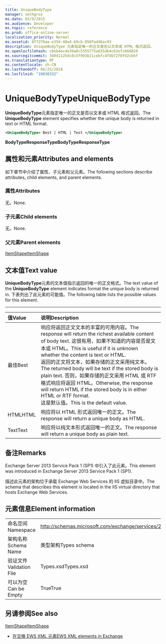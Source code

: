 ```yaml
---
title: UniqueBodyType
manager: sethgros
ms.date: 03/9/2015
ms.audience: Developer
ms.topic: reference
ms.prod: office-online-server
localization_priority: Normal
ms.assetid: 8f7276aa-e354-40e4-b9cb-950fad46ac93
description: UniqueBodyType 元素指定唯一的正文是否以文本或 HTML 格式返回。
ms.openlocfilehash: c6eb4ec4e39a0c5355775a635db4c63efc666820
ms.sourcegitcommit: 34041125dc8c5f993b21cebfc4f8b72f0fd2cb6f
ms.translationtype: MT
ms.contentlocale: zh-CN
ms.lasthandoff: 06/25/2018
ms.locfileid: "19838332"
---
```

# <a name="uniquebodytype"></a><span data-ttu-id="b9aa1-103">UniqueBodyType</span><span class="sxs-lookup"><span data-stu-id="b9aa1-103">UniqueBodyType</span></span>

<span data-ttu-id="b9aa1-104">**UniqueBodyType**元素指定唯一的正文是否以文本或 HTML 格式返回。</span><span class="sxs-lookup"><span data-stu-id="b9aa1-104">The **UniqueBodyType** element specifies whether the unique body is returned in text or HTML format.</span></span> 
  
```XML
<UniqueBodyType> Best | HTML | Text </UniqueBodyType>
```

 <span data-ttu-id="b9aa1-105">**BodyTypeResponseType**</span><span class="sxs-lookup"><span data-stu-id="b9aa1-105">**BodyTypeResponseType**</span></span>
## <a name="attributes-and-elements"></a><span data-ttu-id="b9aa1-106">属性和元素</span><span class="sxs-lookup"><span data-stu-id="b9aa1-106">Attributes and elements</span></span>

<span data-ttu-id="b9aa1-107">如下章节中介绍了属性、子元素和父元素。</span><span class="sxs-lookup"><span data-stu-id="b9aa1-107">The following sections describe attributes, child elements, and parent elements.</span></span>
  
### <a name="attributes"></a><span data-ttu-id="b9aa1-108">属性</span><span class="sxs-lookup"><span data-stu-id="b9aa1-108">Attributes</span></span>

<span data-ttu-id="b9aa1-109">无。</span><span class="sxs-lookup"><span data-stu-id="b9aa1-109">None.</span></span>
  
### <a name="child-elements"></a><span data-ttu-id="b9aa1-110">子元素</span><span class="sxs-lookup"><span data-stu-id="b9aa1-110">Child elements</span></span>

<span data-ttu-id="b9aa1-111">无。</span><span class="sxs-lookup"><span data-stu-id="b9aa1-111">None.</span></span>
  
### <a name="parent-elements"></a><span data-ttu-id="b9aa1-112">父元素</span><span class="sxs-lookup"><span data-stu-id="b9aa1-112">Parent elements</span></span>

[<span data-ttu-id="b9aa1-113">ItemShape</span><span class="sxs-lookup"><span data-stu-id="b9aa1-113">ItemShape</span></span>](itemshape.md)
  
## <a name="text-value"></a><span data-ttu-id="b9aa1-114">文本值</span><span class="sxs-lookup"><span data-stu-id="b9aa1-114">Text value</span></span>

<span data-ttu-id="b9aa1-115">**UniqueBodyType**元素的文本值指示返回的唯一的正文格式。</span><span class="sxs-lookup"><span data-stu-id="b9aa1-115">The text value of the **UniqueBodyType** element indicates format the unique body is returned in.</span></span> <span data-ttu-id="b9aa1-116">下表列出了此元素的可能值。</span><span class="sxs-lookup"><span data-stu-id="b9aa1-116">The following table lists the possible values for this element.</span></span> 
  
****

|<span data-ttu-id="b9aa1-117">**值**</span><span class="sxs-lookup"><span data-stu-id="b9aa1-117">**Value**</span></span>|<span data-ttu-id="b9aa1-118">**说明**</span><span class="sxs-lookup"><span data-stu-id="b9aa1-118">**Description**</span></span>|
|:-----|:-----|
|<span data-ttu-id="b9aa1-119">最佳</span><span class="sxs-lookup"><span data-stu-id="b9aa1-119">Best</span></span>  <br/> |<span data-ttu-id="b9aa1-120">响应将返回正文文本的丰富的可用内容。</span><span class="sxs-lookup"><span data-stu-id="b9aa1-120">The response will return the richest available content of body text.</span></span> <span data-ttu-id="b9aa1-121">这很有用，如果不知道的内容是否是文本或 HTML。</span><span class="sxs-lookup"><span data-stu-id="b9aa1-121">This is useful if it is unknown whether the content is text or HTML.</span></span>  <br/> <span data-ttu-id="b9aa1-122">返回的正文将文本，如果存储的正文采用纯文本。</span><span class="sxs-lookup"><span data-stu-id="b9aa1-122">The returned body will be text if the stored body is plain text.</span></span> <span data-ttu-id="b9aa1-123">否则，如果存储的正文采用 HTML 或 RTF 格式响应将返回 HTML。</span><span class="sxs-lookup"><span data-stu-id="b9aa1-123">Otherwise, the response will return HTML if the stored body is in either HTML or RTF format.</span></span>  <br/> <span data-ttu-id="b9aa1-124">这是默认值。</span><span class="sxs-lookup"><span data-stu-id="b9aa1-124">This is the default value.</span></span>  <br/> |
|<span data-ttu-id="b9aa1-125">HTML</span><span class="sxs-lookup"><span data-stu-id="b9aa1-125">HTML</span></span>  <br/> |<span data-ttu-id="b9aa1-126">响应将以 HTML 形式返回唯一的正文。</span><span class="sxs-lookup"><span data-stu-id="b9aa1-126">The response will return a unique body as HTML.</span></span>  <br/> |
|<span data-ttu-id="b9aa1-127">Text</span><span class="sxs-lookup"><span data-stu-id="b9aa1-127">Text</span></span>  <br/> |<span data-ttu-id="b9aa1-128">响应将以纯文本形式返回唯一的正文。</span><span class="sxs-lookup"><span data-stu-id="b9aa1-128">The response will return a unique body as plain text.</span></span>  <br/> |
   
## <a name="remarks"></a><span data-ttu-id="b9aa1-129">备注</span><span class="sxs-lookup"><span data-stu-id="b9aa1-129">Remarks</span></span>

<span data-ttu-id="b9aa1-130">Exchange Server 2013 Service Pack 1 (SP1) 中引入了此元素。</span><span class="sxs-lookup"><span data-stu-id="b9aa1-130">This element was introduced in Exchange Server 2013 Service Pack 1 (SP1).</span></span>
  
<span data-ttu-id="b9aa1-131">描述此元素的架构位于承载 Exchange Web Services 的 IIS 虚拟目录中。</span><span class="sxs-lookup"><span data-stu-id="b9aa1-131">The schema that describes this element is located in the IIS virtual directory that hosts Exchange Web Services.</span></span>
  
## <a name="element-information"></a><span data-ttu-id="b9aa1-132">元素信息</span><span class="sxs-lookup"><span data-stu-id="b9aa1-132">Element information</span></span>

|||
|:-----|:-----|
|<span data-ttu-id="b9aa1-133">命名空间</span><span class="sxs-lookup"><span data-stu-id="b9aa1-133">Namespace</span></span>  <br/> |http://schemas.microsoft.com/exchange/services/2006/types  <br/> |
|<span data-ttu-id="b9aa1-134">架构名称</span><span class="sxs-lookup"><span data-stu-id="b9aa1-134">Schema Name</span></span>  <br/> |<span data-ttu-id="b9aa1-135">类型架构</span><span class="sxs-lookup"><span data-stu-id="b9aa1-135">Types schema</span></span>  <br/> |
|<span data-ttu-id="b9aa1-136">验证文件</span><span class="sxs-lookup"><span data-stu-id="b9aa1-136">Validation File</span></span>  <br/> |<span data-ttu-id="b9aa1-137">Types.xsd</span><span class="sxs-lookup"><span data-stu-id="b9aa1-137">Types.xsd</span></span>  <br/> |
|<span data-ttu-id="b9aa1-138">可以为空</span><span class="sxs-lookup"><span data-stu-id="b9aa1-138">Can be Empty</span></span>  <br/> |<span data-ttu-id="b9aa1-139">True</span><span class="sxs-lookup"><span data-stu-id="b9aa1-139">True</span></span>  <br/> |
   
## <a name="see-also"></a><span data-ttu-id="b9aa1-140">另请参阅</span><span class="sxs-lookup"><span data-stu-id="b9aa1-140">See also</span></span>



[<span data-ttu-id="b9aa1-141">ItemShape</span><span class="sxs-lookup"><span data-stu-id="b9aa1-141">ItemShape</span></span>](itemshape.md)


- [<span data-ttu-id="b9aa1-142">在交换 EWS XML 元素</span><span class="sxs-lookup"><span data-stu-id="b9aa1-142">EWS XML elements in Exchange</span></span>](ews-xml-elements-in-exchange.md)

